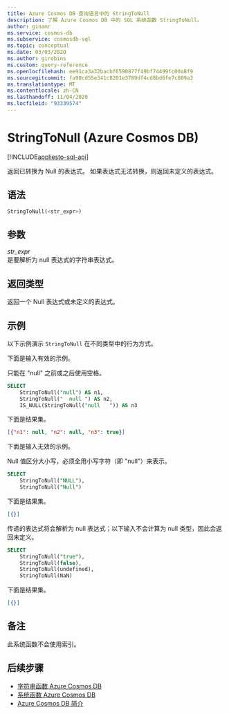 ```yaml
---
title: Azure Cosmos DB 查询语言中的 StringToNull
description: 了解 Azure Cosmos DB 中的 SQL 系统函数 StringToNull。
author: ginamr
ms.service: cosmos-db
ms.subservice: cosmosdb-sql
ms.topic: conceptual
ms.date: 03/03/2020
ms.author: girobins
ms.custom: query-reference
ms.openlocfilehash: ee91ca3a32bacbf6590877f49bf74499fc00a8f9
ms.sourcegitcommit: fa90cd55e341c8201e3789df4cd8bd6fe7c809a3
ms.translationtype: MT
ms.contentlocale: zh-CN
ms.lasthandoff: 11/04/2020
ms.locfileid: "93339574"
---
```

# <a name="stringtonull-azure-cosmos-db"></a>StringToNull (Azure Cosmos DB)
[!INCLUDE[appliesto-sql-api](includes/appliesto-sql-api.md)]

 返回已转换为 Null 的表达式。 如果表达式无法转换，则返回未定义的表达式。  
  
## <a name="syntax"></a>语法
  
```sql
StringToNull(<str_expr>)  
```  
  
## <a name="arguments"></a>参数
  
*str_expr*  
   是要解析为 null 表达式的字符串表达式。
  
## <a name="return-types"></a>返回类型
  
  返回一个 Null 表达式或未定义的表达式。  
  
## <a name="examples"></a>示例
  
  以下示例演示 `StringToNull` 在不同类型中的行为方式。 

下面是输入有效的示例。

 只能在 "null" 之前或之后使用空格。

```sql
SELECT 
    StringToNull("null") AS n1, 
    StringToNull("  null ") AS n2,
    IS_NULL(StringToNull("null   ")) AS n3
```  
  
 下面是结果集。  
  
```json
[{"n1": null, "n2": null, "n3": true}]
```  

下面是输入无效的示例。

Null 值区分大小写，必须全用小写字符（即 "null"）来表示。

```sql
SELECT    
    StringToNull("NULL"),
    StringToNull("Null")
```  
  
 下面是结果集。  
  
```json
[{}]
```  

传递的表达式将会解析为 null 表达式；以下输入不会计算为 null 类型，因此会返回未定义。

```sql
SELECT    
    StringToNull("true"), 
    StringToNull(false), 
    StringToNull(undefined),
    StringToNull(NaN) 
```  
  
 下面是结果集。  
  
```json
[{}]
```  

## <a name="remarks"></a>备注

此系统函数不会使用索引。

## <a name="next-steps"></a>后续步骤

- [字符串函数 Azure Cosmos DB](sql-query-string-functions.md)
- [系统函数 Azure Cosmos DB](sql-query-system-functions.md)
- [Azure Cosmos DB 简介](introduction.md)
